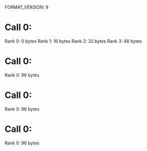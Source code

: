 FORMAT_VERSION: 9

# Call 0:
Rank 0: 0 bytes
Rank 1: 16 bytes
Rank 2: 32 bytes
Rank 3: 48 bytes

# Call 0:
Rank 0: 96 bytes

# Call 0:
Rank 0: 96 bytes

# Call 0:
Rank 0: 96 bytes

